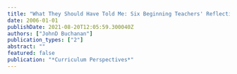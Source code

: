 ```yaml
---
title: "What They Should Have Told Me: Six Beginning Teachers' Reflections on Their Pre-Service Education in the Light of Their Early Career Experiences"
date: 2006-01-01
publishDate: 2021-08-20T12:05:59.300040Z
authors: ["JohnD Buchanan"]
publication_types: ["2"]
abstract: ""
featured: false
publication: "*Curriculum Perspectives*"
---
```


